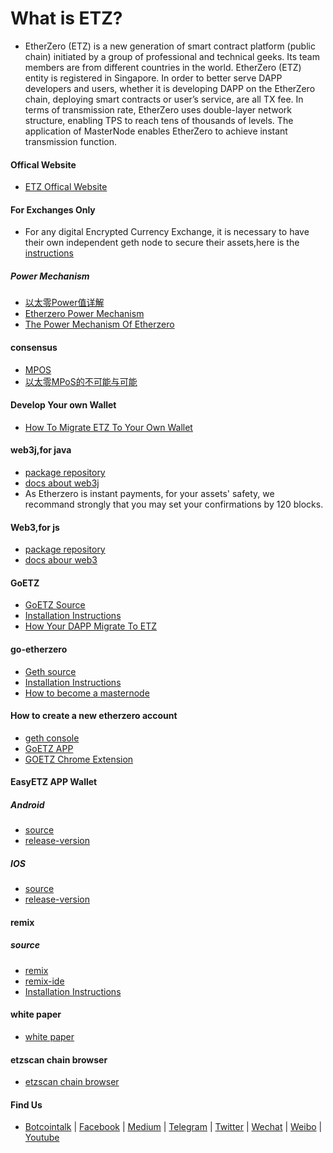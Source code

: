 # What is ETZ?
* EtherZero (ETZ) is a new generation of smart contract platform (public chain) initiated by a group of professional and technical geeks. Its team members are from different countries in the world. EtherZero (ETZ) entity is registered in Singapore. In order to better serve DAPP developers and users, whether it is developing DAPP on the EtherZero chain, deploying smart contracts or user’s service, are all TX fee. In terms of transmission rate, EtherZero uses double-layer network structure, enabling TPS to reach tens of thousands of levels. The application of MasterNode enables EtherZero to achieve instant transmission function.

#### Offical Website 
* [ETZ Offical Website](https://etherzero.org)

#### For Exchanges Only

* For any digital Encrypted Currency Exchange, it is necessary to have their own independent geth node to secure their assets,here is the [instructions](./file/exchange-instructions.md)

##### Power Mechanism
* [以太零Power值详解](https://etherzero.gitbook.io/doc/power)
* [Etherzero Power Mechanism](https://etherzero.gitbook.io/doc/etherzeros-mpos-mechanism)
* [The Power Mechanism Of Etherzero](./file/the-power-mechanism.md)
#### consensus
* [MPOS](https://etherzero.gitbook.io/doc/etherzeros-mpos-mechanism)
* [以太零MPoS的不可能与可能](https://etherzero.gitbook.io/doc/shen-du-jie-du-yi-tai-ling-mpos-de-bu-ke-neng-yu-ke-neng)
#### Develop Your own Wallet
* [How To Migrate ETZ To Your Own Wallet](./file/How-To-Migrate-ETZ-To-Your-Own-Wallet.md)
#### web3j,for java
* [package repository](https://github.com/etherzero-org/web3j)
* [docs about web3j](https://docs.web3j.io/getting_started.html#maven)
* As Etherzero is instant payments, for your assets' safety, we recommand strongly that you may set your confirmations by 120 blocks.
#### Web3,for js
* [package repository](https://github.com/etherzero-org/web3.js)
* [docs abour web3](./file/how-your-dapp-migrate-to-etz.md)
#### GoETZ
* [GoETZ Source](https://github.com/etherzero-org/GoETZ)
* [Installation Instructions](./file/Install-GoETZ.md)
* [How Your DAPP Migrate To ETZ ](./file/how-your-dapp-migrate-to-etz.md)

#### go-etherzero
* [Geth source ](https://github.com/etherzero-org/go-etherzero)
* [Installation Instructions](https://github.com/etherzero-org/go-etherzero/wiki/Building-Etherzero)
* [How to become a masternode](https://medium.com/@etherzero/tutorial-how-to-deploy-etherzero-masternode-step-by-step-adc5e5b08d3d)
#### How to create a new etherzero account
* [geth console]()
* [GoETZ APP](https://easyetz.io/download.html)
* [GOETZ  Chrome Extension](https://github.com/etherzero-org/GoETZ/blob/etz_version/docs/add_to_chrome.md)

#### EasyETZ APP Wallet
##### Android
* [source](https://github.com/etherzero-org/EasyETZ-Android)
* [release-version](https://easyetz.io/index_cn.html?id=1)
##### IOS 
* [source](https://github.com/etherzero-org/EasyETZ-ios)
* [release-version](https://easyetz.io/index_cn.html?id=1)

#### remix
##### source
* [remix](https://github.com/etherzero-org/remix)
* [remix-ide](https://github.com/etherzero-org/remix-ide) 
* [Installation Instructions](https://github.com/etherzero-org/go-etherzero/wiki/Install-GoETZ)
 
#### white paper
* [white paper](https://etherzero.org/ETZ_WhitePaper_cn2.0.pdf)   

#### etzscan chain browser
* [etzscan chain browser](https://etzscan.com/)

#### Find Us
* [Botcointalk](https://bitcointalk.org/index.php?topic=2607526.0) | [Facebook](https://www.facebook.com/EtherZero-554760518194015/) | [Medium](https://medium.com/@etherzero) |  [Telegram](https://t.me/EtherZeroCN) | [Twitter](https://twitter.com/etherzero_org) | [Wechat](./img/wechat.jpg) | [Weibo](https://weibo.com/etherzero) | [Youtube](https://www.youtube.com/channel/UCigdAIUQAHIdj-LnrTG1SVg?view_as=subscriber)
